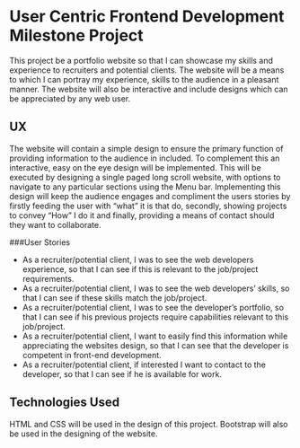 # User Centric Frontend Development Milestone Project 

This project be a portfolio website so that I can showcase my skills and experience to recruiters and potential clients.
The website will be a means to which I can portray my experience, skills to the audience in a pleasant manner.
The website will also be interactive and include designs which can be appreciated by any web user.

## UX

The website will contain a simple design to ensure the primary function of providing information to the audience in included. 
To complement this an interactive, easy on the eye design will be implemented.
This will be executed by designing a single paged long scroll website, with options to navigate to any particular sections using the Menu bar.
Implementing this design will keep the audience engages and compliment the users stories by firstly feeding the user with “what” it is that do, secondly, showing projects to convey “How” I do it and finally, providing a means of contact should they want to collaborate.

###User Stories
- As a recruiter/potential client, I was to see the web developers experience, so that I can see if this is relevant to the job/project requirements.
- As a recruiter/potential client, I was to see the web developers’ skills, so that I can see if these skills match the job/project.
- As a recruiter/potential client, I was to see the developer’s portfolio, so that I can see if his previous projects require capabilities relevant to this job/project.
- As a recruiter/potential client, I want to easily find this information while appreciating the websites design, so that I can see that the developer is competent in front-end development.
- As a recruiter/potential client, if interested I want to contact to the developer, so that I can see if he is available for work.

## Technologies Used
HTML and CSS will be used in the design of this project. Bootstrap will also be used in the designing of the website.
